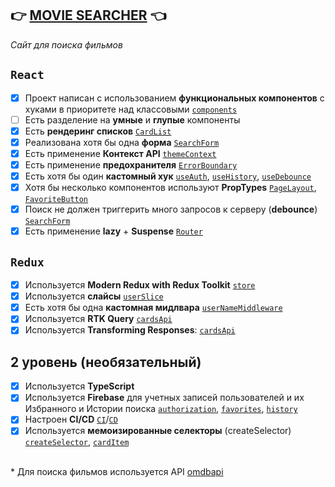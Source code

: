 ## 👉 [**MOVIE SEARCHER**](https://lovely-melomakarona-d54888.netlify.app/) 👈
*Сайт для поиска фильмов*
## `React`
- [x] Проект написан с использованием **функциональных компонентов** с хуками в приоритете над классовыми [`components`](./src/components)
- [ ] Есть разделение на **умные** и **глупые** компоненты
- [x] Есть **рендеринг списков** [`CardList`](./src/components/CardList/CardList.tsx)
- [x] Реализована хотя бы одна **форма** [`SearchForm`](./src/components/SearchForm/SearchForm.tsx)
- [x] Есть применение **Контекст API** [`themeContext`](./src/utils/themeContext.tsx)
- [x] Есть применение **предохранителя** [`ErrorBoundary`](./src/index.tsx#L21)
- [x] Есть хотя бы один **кастомный хук** [`useAuth`](./src/hooks/useAuth.ts), [`useHistory`](./src/hooks/useHistory.ts), [`useDebounce`](./src/hooks/useDebounce.ts)
- [x] Хотя бы несколько компонентов используют **PropTypes** [`PageLayout`](./src/components/PageLayout/PageLayout.tsx), [`FavoriteButton`](./src/components/FavoriteButton/FavoriteButton.tsx)
- [x] Поиск не должен триггерить много запросов к серверу (**debounce**) [`SearchForm`](./src/components/SearchForm/SearchForm.tsx#L47)
- [x] Есть применение **lazy** + **Suspense** [`Router`](./src/app/routing/Router.tsx)
## `Redux`
- [x] Используется **Modern Redux with Redux Toolkit** [`store`](./src/app/store.ts)
- [x] Используется **слайсы** [`userSlice`](./src/app/reducers/userSlice.ts)
- [x] Есть хотя бы одна **кастомная мидлвара** [`userNameMiddleware`](./src/app/middleware/userNameMiddleware.ts)
- [x] Используется **RTK Query** [`cardsApi`](./src/api/cardsApi.ts)
- [x] Используется **Transforming Responses**: [`cardsApi`](./src/api/cardsApi.ts)
## 2 уровень (необязательный)
- [x] Используется **TypeScript**
- [x] Используется **Firebase** для учетных записей пользователей и их Избранного и Истории поиска [`authorization`](./src/hooks/useAuth.ts#L44), [`favorites`](./src/hooks/useFavoriteCards.ts#L31), [`history`](./src/hooks/useHistory.ts#L36)
- [x] Настроен **CI/CD** [`CI`](./.github/workflows/lint.yml)/[`CD`](https://lovely-melomakarona-d54888.netlify.app/)
- [x] Используется **мемоизированные селекторы** (createSelector) [`createSelector`](./src/utils/redux.ts), [`cardItem`](./src/components/CardItem/CardItem.tsx#L47)

\
\* Для поиска фильмов используется API [omdbapi](https://www.omdbapi.com/)
